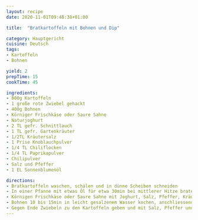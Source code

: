 ```yaml
---
layout: recipe
date: 2020-11-01T09:48:38+01:00

title:  "Bratkartoffeln mit Bohnen und Dip"

category: Hauptgericht
cuisine: Deutsch
tags:
- Kartoffeln
- Bohnen

yield: 2
prepTime: 15
cookTime: 45

ingredients:
- 800g Kartoffeln
- 1 große rote Zwiebel gehackt
- 400g Bohnen
- Körniger Frischkäse oder Saure Sahne
- Naturjoghurt
- 2 TL gefr. Schnittlauch
- 1 TL gefr. Gartenkräuter
- 1/2TL Kräutersalz
- 1 Prise Knoblauchpulver
- 1/4 TL Chiliflocken
- 1/4 TL Paprikapulver
- Chilipulver
- Salz und Pfeffer
- 1 EL Sonnenblumenöl

directions:
- Bratkartoffeln waschen, schälen und in dünne Scheiben schneiden
- In einer Pfanne mit etwas Öl für etwa 30min bei mittlerer Hitze braten (anfangs mit Deckel) und gelegentlich wenden
- Körnigen Frischkäse oder Saure Sahne mit Joghurt, Salz, Pfeffer, Kräutersalz, Paprikapulver, Chiliflocken, Knoblauchpulver, Schnittlauch und Gartenkräutern vermengen
- Bohnen 10 bis 15min in leicht gesalzenem Wasser kochen, anschliessend in Butter schwenken
- Gegen Ende Zwiebeln zu den Kartoffeln geben und mit Salz, Pfeffer und _wenig_ Paprikapulver würzen
---
```

